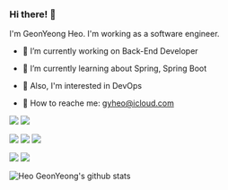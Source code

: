 ### Hi there! 👋

I'm GeonYeong Heo. I'm working as a software engineer.

- 🔭 I’m currently working on Back-End Developer

- 🌱 I’m currently learning about Spring, Spring Boot

- 🐳 Also, I'm interested in DevOps

- 💬 How to reache me: gyheo@icloud.com

<img src="https://img.shields.io/badge/Spring-6DB33F?style=for-the-badge&logo=Spring&logoColor=white"> <img src="https://img.shields.io/badge/SpringBoot-6DB33F?style=for-the-badge&logo=SpringBoot&logoColor=white"><br>

<img src="https://img.shields.io/badge/JavaScript-F7DF1E?style=for-the-badge&logo=JavaScript&logoColor=white"> <img src="https://img.shields.io/badge/TypeScript-3178C6?style=for-the-badge&logo=TypeScript&logoColor=white"> <img src="https://img.shields.io/badge/Vue.js-4FC08D?style=for-the-badge&logo=Vue.js&logoColor=white">

<img src="https://img.shields.io/badge/Docker-2496ED?style=for-the-badge&logo=Docker&logoColor=white">  <img src="https://img.shields.io/badge/Kubernetes-326CE5?style=for-the-badge&logo=Kubernetes&logoColor=white">

![Heo GeonYeong's github stats](https://github-readme-stats.vercel.app/api?username=gyheo&show_icons=true&theme=merko)
